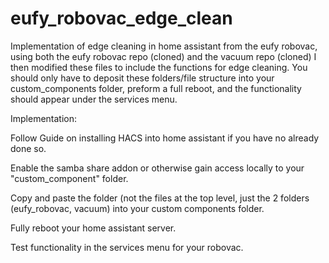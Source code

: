 # eufy_robovac_edge_clean
 Implementation of edge cleaning in home assistant from the eufy robovac, using both the eufy robovac repo (cloned) and the vacuum repo (cloned) I then modified these files to include the functions for edge cleaning. You should only have to deposit these folders/file structure into your custom_components folder, preform a full reboot, and the functionality should appear under the services menu.


Implementation:

Follow Guide on installing HACS into home assistant if you have no already done so.

Enable the samba share addon or otherwise gain access locally to your "custom_component" folder.

Copy and paste the folder (not the files at the top level, just the 2 folders (eufy_robovac, vacuum) into your custom components folder.

Fully reboot your home assistant server.

Test functionality in the services menu for your robovac.
